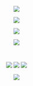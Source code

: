 <p align="center">
<img src="https://capsule-render.vercel.app/api?type=waving&color=timeGradient&height=180&&section=header&text=NewArk&fontSize=40&fontAlign=30&fontAlignY=30&desc=没有人比我更关心你&descAlign=&descSize=30&descAlignY=60&animation=twinkling" />
<p align="center">
<img src="https://readme-typing-svg.demolab.com?font=Orbitron&size=25&pause=1000&center=true&vCenter=true&random=false&width=600&lines=下+一+个+女+孩!;更+乖!" />
<br/>
<p align="center">
<img align="center" src="https://github-readme-stats.vercel.app/api/top-langs/?username=81NewArk&theme=transparent&hide_border=true&layout=donut-vertical&langs_count=6" />
</p>
<p align="center">
<img align="center" src="https://skillicons.dev/icons?i=py,c,cpp,cs,java,vue,vite,js,md,&theme=light" />
</p>
<br/>
<p align="center">
<a href="https://github.com/81NewArk"><img src="https://img.shields.io/badge/GitHub-81NewArk-blue?logo=github" /></a>
<a href="https://space.bilibili.com/37887820"><img src="https://img.shields.io/badge/BiliBili-NekArk81-pink?logo=bilibili" /></a>
<img src="https://img.shields.io/badge/QQ-751247667-green?logo=tencentqq" />
</p>
<p align="center">
<img src="https://capsule-render.vercel.app/api?type=waving&color=timeGradient&height=180&&section=footer&text=END&fontSize=40&fontAlign=30&fontAlignY=30&desc=退房之前我也最爱你&descAlign=50&descSize=30&descAlignY=60&animation=twinkling" />
</p>
